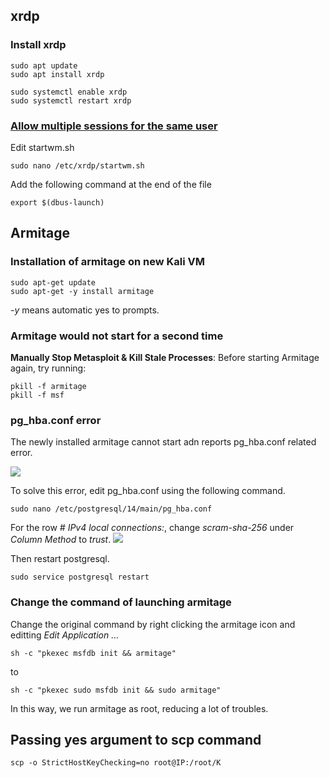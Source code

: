 ## xrdp 

### Install xrdp
```
sudo apt update
sudo apt install xrdp

sudo systemctl enable xrdp
sudo systemctl restart xrdp
```

### [Allow multiple sessions for the same user](https://c-nergy.be/blog/?p=16698)

Edit startwm.sh
```
sudo nano /etc/xrdp/startwm.sh
```
Add the following command at the end of the file
```
export $(dbus-launch)
```


## Armitage

### Installation of armitage on new Kali VM

```
sudo apt-get update
sudo apt-get -y install armitage  
```
*-y* means automatic yes to prompts.

### Armitage would not start for a second time

**Manually Stop Metasploit & Kill Stale Processes**: Before starting Armitage again, try running:
```
pkill -f armitage
pkill -f msf
```

### pg_hba.conf error
The newly installed armitage cannot start adn reports pg_hba.conf related error.

<img src="imgs/armitage-pg_hba-error.png">

To solve this error, edit pg_hba.conf using the following command. 
```
sudo nano /etc/postgresql/14/main/pg_hba.conf
```
For the row *# IPv4 local connections:*, change *scram-sha-256* under *Column Method* to *trust*.
<img src="imgs/pg_hba.PNG">

Then restart postgresql.
```
sudo service postgresql restart
```

### Change the command of launching armitage
Change the original command by right clicking the armitage icon and editting *Edit Application ...*
```
sh -c "pkexec msfdb init && armitage"
```
to
```
sh -c "pkexec sudo msfdb init && sudo armitage"
```
In this way, we run armitage as root, reducing a lot of troubles.

## Passing yes argument to scp command
```
scp -o StrictHostKeyChecking=no root@IP:/root/K 
```
